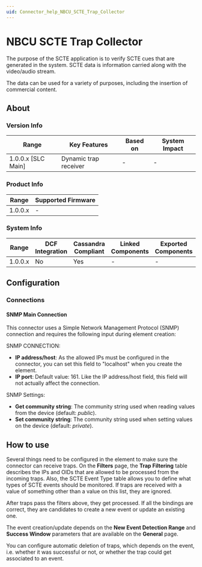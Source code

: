 ```yaml
---
uid: Connector_help_NBCU_SCTE_Trap_Collector
---
```


# NBCU SCTE Trap Collector

The purpose of the SCTE application is to verify SCTE cues that are generated in the system. SCTE data is information carried along with the video/audio stream.

The data can be used for a variety of purposes, including the insertion of commercial content.

## About

### Version Info

| **Range**            | **Key Features**      | **Based on** | **System Impact** |
|----------------------|-----------------------|--------------|-------------------|
| 1.0.0.x \[SLC Main\] | Dynamic trap receiver | \-           | \-                |

### Product Info

| **Range** | **Supported Firmware** |
|-----------|------------------------|
| 1.0.0.x   | \-                     |

### System Info

| **Range** | **DCF Integration** | **Cassandra Compliant** | **Linked Components** | **Exported Components** |
|-----------|---------------------|-------------------------|-----------------------|-------------------------|
| 1.0.0.x   | No                  | Yes                     | \-                    | \-                      |

## Configuration

### Connections

#### SNMP Main Connection

This connector uses a Simple Network Management Protocol (SNMP) connection and requires the following input during element creation:

SNMP CONNECTION:

- **IP address/host**: As the allowed IPs must be configured in the connector, you can set this field to "localhost" when you create the element.
- **IP port**: Default value: 161. Like the IP address/host field, this field will not actually affect the connection.

SNMP Settings:

- **Get community string**: The community string used when reading values from the device (default: *public*).
- **Set community string**: The community string used when setting values on the device (default: *private*).

## How to use

Several things need to be configured in the element to make sure the connector can receive traps. On the **Filters** page, the **Trap Filtering** table describes the IPs and OIDs that are allowed to be processed from the incoming traps.
Also, the SCTE Event Type table allows you to define what types of SCTE events should be monitored. If traps are received with a value of something other than a value on this list, they are ignored.

After traps pass the filters above, they get processed. If all the bindings are correct, they are candidates to create a new event or update an existing one.

The event creation/update depends on the **New Event Detection Range** and **Success Window** parameters that are available on the **General** page.

You can configure automatic deletion of traps, which depends on the event, i.e. whether it was successful or not, or whether the trap could get associated to an event.
